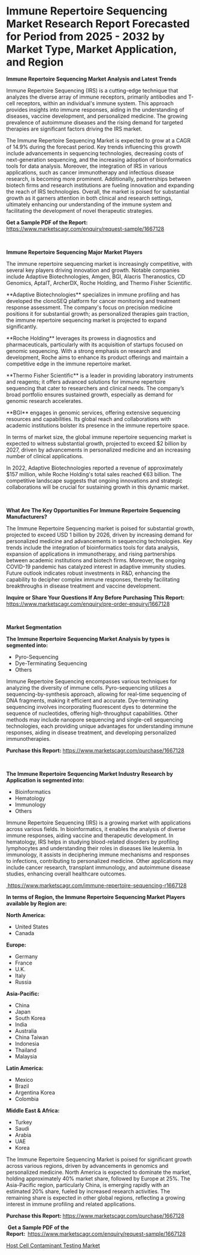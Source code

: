 <p><h1>Immune Repertoire Sequencing Market Research Report Forecasted for Period from 2025 -  2032 by Market Type, Market Application, and Region</h1></p><p><strong>Immune Repertoire Sequencing Market Analysis and Latest Trends</strong></p>
<p><p>Immune Repertoire Sequencing (IRS) is a cutting-edge technique that analyzes the diverse array of immune receptors, primarily antibodies and T-cell receptors, within an individual's immune system. This approach provides insights into immune responses, aiding in the understanding of diseases, vaccine development, and personalized medicine. The growing prevalence of autoimmune diseases and the rising demand for targeted therapies are significant factors driving the IRS market.</p><p>The Immune Repertoire Sequencing Market is expected to grow at a CAGR of 14.9% during the forecast period. Key trends influencing this growth include advancements in sequencing technologies, decreasing costs of next-generation sequencing, and the increasing adoption of bioinformatics tools for data analysis. Moreover, the integration of IRS in various applications, such as cancer immunotherapy and infectious disease research, is becoming more prominent. Additionally, partnerships between biotech firms and research institutions are fueling innovation and expanding the reach of IRS technologies. Overall, the market is poised for substantial growth as it garners attention in both clinical and research settings, ultimately enhancing our understanding of the immune system and facilitating the development of novel therapeutic strategies.</p></p>
<p><strong>Get a Sample PDF of the Report:&nbsp;</strong> <a href="https://www.marketscagr.com/enquiry/request-sample/1667128?utm_campaign=3201&utm_medium=2&utm_source=Github&utm_content=ia&utm_term=06032025&utm_id=immune-repertoire-sequencing">https://www.marketscagr.com/enquiry/request-sample/1667128</a></p>
<p>&nbsp;</p>
<p><strong>Immune Repertoire Sequencing Major Market Players</strong></p>
<p><p>The immune repertoire sequencing market is increasingly competitive, with several key players driving innovation and growth. Notable companies include Adaptive Biotechnologies, Amgen, BGI, Alacris Theranostics, CD Genomics, AptaIT, ArcherDX, Roche Holding, and Thermo Fisher Scientific.</p><p>**Adaptive Biotechnologies** specializes in immune profiling and has developed the clonoSEQ platform for cancer monitoring and treatment response assessment. The company's focus on precision medicine positions it for substantial growth; as personalized therapies gain traction, the immune repertoire sequencing market is projected to expand significantly.</p><p>**Roche Holding** leverages its prowess in diagnostics and pharmaceuticals, particularly with its acquisition of startups focused on genomic sequencing. With a strong emphasis on research and development, Roche aims to enhance its product offerings and maintain a competitive edge in the immune repertoire market.</p><p>**Thermo Fisher Scientific** is a leader in providing laboratory instruments and reagents; it offers advanced solutions for immune repertoire sequencing that cater to researchers and clinical needs. The company’s broad portfolio ensures sustained growth, especially as demand for genomic research accelerates.</p><p>**BGI** engages in genomic services, offering extensive sequencing resources and capabilities. Its global reach and collaborations with academic institutions bolster its presence in the immune repertoire space.</p><p>In terms of market size, the global immune repertoire sequencing market is expected to witness substantial growth, projected to exceed $2 billion by 2027, driven by advancements in personalized medicine and an increasing number of clinical applications.</p><p>In 2022, Adaptive Biotechnologies reported a revenue of approximately $157 million, while Roche Holding's total sales reached €63 billion. The competitive landscape suggests that ongoing innovations and strategic collaborations will be crucial for sustaining growth in this dynamic market.</p></p>
<p>&nbsp;</p>
<p><strong>What Are The Key Opportunities For Immune Repertoire Sequencing Manufacturers?</strong></p>
<p><p>The Immune Repertoire Sequencing market is poised for substantial growth, projected to exceed USD 1 billion by 2026, driven by increasing demand for personalized medicine and advancements in sequencing technologies. Key trends include the integration of bioinformatics tools for data analysis, expansion of applications in immunotherapy, and rising partnerships between academic institutions and biotech firms. Moreover, the ongoing COVID-19 pandemic has catalyzed interest in adaptive immunity studies. Future outlook indicates robust investments in R&D, enhancing the capability to decipher complex immune responses, thereby facilitating breakthroughs in disease treatment and vaccine development.</p></p>
<p><strong>Inquire or Share Your Questions If Any Before Purchasing This Report:</strong> <a href="https://www.marketscagr.com/enquiry/pre-order-enquiry/1667128?utm_campaign=3201&utm_medium=2&utm_source=Github&utm_content=ia&utm_term=06032025&utm_id=immune-repertoire-sequencing">https://www.marketscagr.com/enquiry/pre-order-enquiry/1667128</a></p>
<p>&nbsp;</p>
<p><strong>Market Segmentation</strong></p>
<p><strong>The Immune Repertoire Sequencing Market Analysis by types is segmented into:</strong></p>
<p><ul><li>Pyro-Sequencing</li><li>Dye-Terminating Sequencing</li><li>Others</li></ul></p>
<p><p>Immune Repertoire Sequencing encompasses various techniques for analyzing the diversity of immune cells. Pyro-sequencing utilizes a sequencing-by-synthesis approach, allowing for real-time sequencing of DNA fragments, making it efficient and accurate. Dye-terminating sequencing involves incorporating fluorescent dyes to determine the sequence of nucleotides, offering high-throughput capabilities. Other methods may include nanopore sequencing and single-cell sequencing technologies, each providing unique advantages for understanding immune responses, aiding in disease treatment, and developing personalized immunotherapies.</p></p>
<p><strong>Purchase this Report:&nbsp;</strong><a href="https://www.marketscagr.com/purchase/1667128?utm_campaign=3201&utm_medium=2&utm_source=Github&utm_content=ia&utm_term=06032025&utm_id=immune-repertoire-sequencing">https://www.marketscagr.com/purchase/1667128</a></p>
<p>&nbsp;</p>
<p><strong>The Immune Repertoire Sequencing Market Industry Research by Application is segmented into:</strong></p>
<p><ul><li>Bioinformatics</li><li>Hematology</li><li>Immunology</li><li>Others</li></ul></p>
<p><p>Immune Repertoire Sequencing (IRS) is a growing market with applications across various fields. In bioinformatics, it enables the analysis of diverse immune responses, aiding vaccine and therapeutic development. In hematology, IRS helps in studying blood-related disorders by profiling lymphocytes and understanding their roles in diseases like leukemia. In immunology, it assists in deciphering immune mechanisms and responses to infections, contributing to personalized medicine. Other applications may include cancer research, transplant immunology, and autoimmune disease studies, enhancing overall healthcare outcomes.</p></p>
<p><a href="https://www.marketscagr.com/immune-repertoire-sequencing-r1667128?utm_campaign=3201&utm_medium=2&utm_source=Github&utm_content=ia&utm_term=06032025&utm_id=immune-repertoire-sequencing">&nbsp;https://www.marketscagr.com/immune-repertoire-sequencing-r1667128</a></p>
<p><strong>In terms of Region, the Immune Repertoire Sequencing Market Players available by Region are:</strong></p>
<p>
    <p> <strong> North America: </strong>
        <ul>
            <li>United States</li>
            <li>Canada</li>
        </ul>
        </p> 
    <p> <strong> Europe: </strong>
        <ul>
            <li>Germany</li>
            <li>France</li>
            <li>U.K.</li>
            <li>Italy</li>
            <li>Russia</li>
        </ul>
        </p> 
    <p> <strong> Asia-Pacific: </strong>
        <ul>
            <li>China</li>
            <li>Japan</li>
            <li>South Korea</li>
            <li>India</li>
            <li>Australia</li>
            <li>China Taiwan</li>
            <li>Indonesia</li>
            <li>Thailand</li>
            <li>Malaysia</li>
        </ul>
        </p> 
    <p> <strong> Latin America: </strong>
        <ul>
            <li>Mexico</li>
            <li>Brazil</li>
            <li>Argentina Korea</li>
            <li>Colombia</li>
        </ul>
        </p> 
    <p> <strong> Middle East & Africa: </strong>
        <ul>
            <li>Turkey</li>
            <li>Saudi</li>
            <li>Arabia</li>
            <li>UAE</li>
            <li>Korea</li>
        </ul>
    </p>
    </p>
<p><p>The Immune Repertoire Sequencing Market is poised for significant growth across various regions, driven by advancements in genomics and personalized medicine. North America is expected to dominate the market, holding approximately 40% market share, followed by Europe at 25%. The Asia-Pacific region, particularly China, is emerging rapidly with an estimated 20% share, fueled by increased research activities. The remaining share is expected in other global regions, reflecting a growing interest in immune profiling and related applications.</p></p>
<p><strong>Purchase this Report: </strong><a href="https://www.marketscagr.com/purchase/1667128?utm_campaign=3201&utm_medium=2&utm_source=Github&utm_content=ia&utm_term=06032025&utm_id=immune-repertoire-sequencing">https://www.marketscagr.com/purchase/1667128</a></p>
<p>&nbsp;<strong>Get a Sample PDF of the Report:&nbsp;&nbsp;</strong><a href="https://www.marketscagr.com/enquiry/request-sample/1667128?utm_campaign=3201&utm_medium=2&utm_source=Github&utm_content=ia&utm_term=06032025&utm_id=immune-repertoire-sequencing">https://www.marketscagr.com/enquiry/request-sample/1667128</a></p>
<p><strong></strong></p>
<p><p><a href="https://github.com/boysabotzoc/Market-Research-Report-List-1/blob/main/host-cell-contaminant-testing-market.md?utm_campaign=3201&utm_medium=2&utm_source=Github&utm_content=ia&utm_term=06032025&utm_id=immune-repertoire-sequencing">Host Cell Contaminant Testing Market</a></p></p>